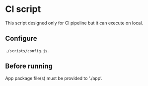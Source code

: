 # CI script

This script designed only for CI pipeline but it can execute on local.

## Configure

`./scripts/config.js`.

## Before running

App package file(s) must be provided to './app’.
